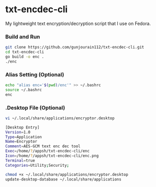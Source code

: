 # txt-encdec-cli
My lightweight text encryption/decryption script that I use on Fedora.

### Build and Run
```bash
git clone https://github.com/gunjourain112/txt-encdec-cli.git
cd txt-encdec-cli
go build -o enc .
./enc
```

### Alias Setting (Optional)
```bash
echo "alias enc='$(pwd)/enc'" >> ~/.bashrc
source ~/.bashrc
enc
```

### .Desktop File (Optional)
```bash
vi ~/.local/share/applications/encryptor.desktop
```

```bash
[Desktop Entry]
Version=1.0
Type=Application
Name=Encryptor
Comment=AES-GCM text enc dec tool
Exec=/home/?/appsh/txt-encdec-cli/enc
Icon=/home/?/appsh/txt-encdec-cli/enc.png
Terminal=true
Categories=Utility;Security;
```

```bash
chmod +x ~/.local/share/applications/encryptor.desktop
update-desktop-database ~/.local/share/applications
```
